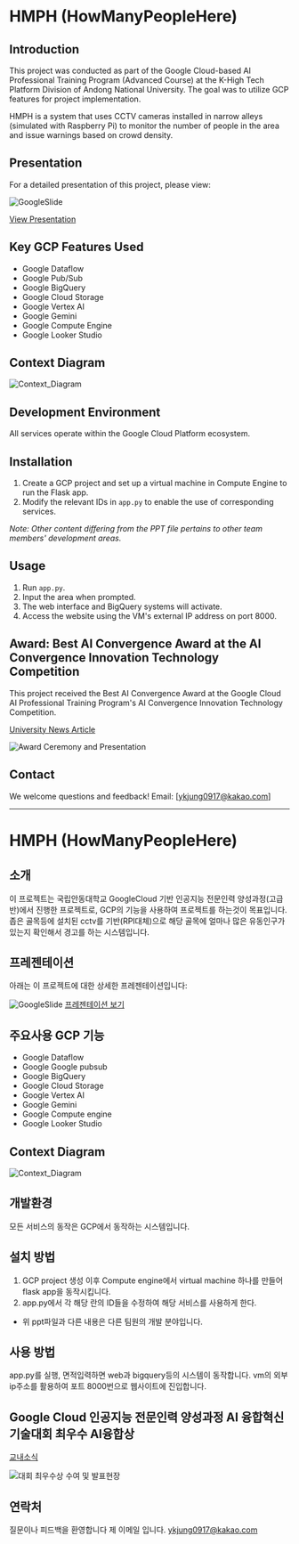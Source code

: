 # HMPH (HowManyPeopleHere)

## Introduction
This project was conducted as part of the Google Cloud-based AI Professional Training Program (Advanced Course) at the K-High Tech Platform Division of Andong National University. The goal was to utilize GCP features for project implementation.

HMPH is a system that uses CCTV cameras installed in narrow alleys (simulated with Raspberry Pi) to monitor the number of people in the area and issue warnings based on crowd density.

## Presentation
For a detailed presentation of this project, please view:

![GoogleSlide](https://github.com/user-attachments/assets/0c0773f5-829d-4bd6-a89f-bfd5ff039973)

[View Presentation](https://docs.google.com/presentation/d/13FEeBHMOEWEBfjOnqBWsbE8tzCHNL2oqJx4HA8yl5AY/edit?usp=sharing)

## Key GCP Features Used
- Google Dataflow
- Google Pub/Sub
- Google BigQuery
- Google Cloud Storage
- Google Vertex AI
- Google Gemini
- Google Compute Engine
- Google Looker Studio

## Context Diagram
![Context_Diagram](https://github.com/user-attachments/assets/62664bf3-ffc1-4f11-a46a-115bdaf9b841)

## Development Environment
All services operate within the Google Cloud Platform ecosystem.

## Installation
1. Create a GCP project and set up a virtual machine in Compute Engine to run the Flask app.
2. Modify the relevant IDs in `app.py` to enable the use of corresponding services.

*Note: Other content differing from the PPT file pertains to other team members' development areas.*

## Usage
1. Run `app.py`.
2. Input the area when prompted.
3. The web interface and BigQuery systems will activate.
4. Access the website using the VM's external IP address on port 8000.

## Award: Best AI Convergence Award at the AI Convergence Innovation Technology Competition
This project received the Best AI Convergence Award at the Google Cloud AI Professional Training Program's AI Convergence Innovation Technology Competition.

[University News Article](https://www.anu.ac.kr/main/board/view.do?menu_idx=72&manage_idx=1&search.category1=106&board_idx=222242)

![Award Ceremony and Presentation](https://github.com/user-attachments/assets/9e453b28-a5c6-46db-a53a-9d09c3ccb4be)

## Contact
We welcome questions and feedback!
Email: [ykjung0917@kakao.com]

---

# HMPH (HowManyPeopleHere)

## 소개
이 프로젝트는 국립안동대학교 GoogleCloud 기반 인공지능 전문인력 양성과정(고급반)에서 진행한 프로젝트로, GCP의 기능을 사용하여 프로젝트를 하는것이 목표입니다.
좁은 골목등에 설치된 cctv를 기반(RPI대체)으로 해당 골목에 얼마나 많은 유동인구가 있는지 확인해서 경고를 하는 시스템입니다.

## 프레젠테이션
아래는 이 프로젝트에 대한 상세한 프레젠테이션입니다:

![GoogleSlide](https://github.com/user-attachments/assets/0c0773f5-829d-4bd6-a89f-bfd5ff039973)
[프레젠테이션 보기](https://docs.google.com/presentation/d/13FEeBHMOEWEBfjOnqBWsbE8tzCHNL2oqJx4HA8yl5AY/edit?usp=sharing)

## 주요사용 GCP  기능
- Google Dataflow
- Google Google pubsub
- Google BigQuery
- Google Cloud Storage
- Google Vertex AI
- Google Gemini
- Google Compute engine
- Google Looker Studio

## Context Diagram
![Context_Diagram](https://github.com/user-attachments/assets/62664bf3-ffc1-4f11-a46a-115bdaf9b841)

## 개발환경
모든 서비스의 동작은 GCP에서 동작하는 시스템입니다.

## 설치 방법
1. GCP project 생성 이후 Compute engine에서 virtual machine 하나를 만들어 flask app을 동작시킵니다.
2. app.py에서 각 해당 란의 ID들을 수정하여 해당 서비스를 사용하게 한다.

* 위 ppt파일과 다른 내용은 다른 팀원의 개발 분야입니다.


## 사용 방법
app.py를 실행, 면적입력하면 web과 bigquery등의 시스템이 동작합니다.
vm의 외부 ip주소를 활용하여 포트 8000번으로 웹사이트에 진입합니다.

## Google Cloud 인공지능 전문인력 양성과정 AI 융합혁신 기술대회 최우수 AI융합상

[교내소식](https://www.anu.ac.kr/main/board/view.do?menu_idx=72&manage_idx=1&search.category1=106&board_idx=222242)

![대회 최우수상 수여 및 발표현장](https://github.com/user-attachments/assets/9e453b28-a5c6-46db-a53a-9d09c3ccb4be)


## 연락처
질문이나 피드백을 환영합니다 
제 이메일 입니다. ykjung0917@kakao.com 
